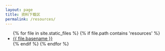 ```yaml
---
layout: page
title: 资料下载区
permalink: /resources/
---
```


<ul>
  {% for file in site.static_files %}
    {% if file.path contains 'resources' %}
      <li><a href="https://github.com/lyxmemo/lyxmemo.github.io/raw/refs/heads/main/docs/resources/{{ file.basename | uri_escape }}">{{ file.basename }}</a></li>
    {% endif %}
  {% endfor %}
</ul>
